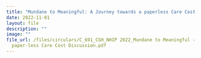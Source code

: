```yaml
---
title: "Mundane to Meaningful: A Journey towards a paperless Care Cost Discussion"
date: 2022-11-01
layout: file
description: ""
image: ""
file_url: /files/circulars/C_691_CGH_NHIP 2022_Mundane to Meaningful - A Journey towards a
  paper-less Care Cost Discussion.pdf
---
```

